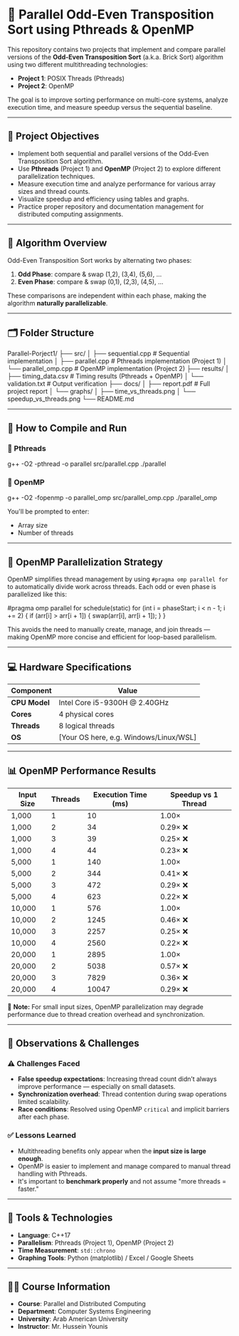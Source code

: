 
# 🧵 Parallel Odd-Even Transposition Sort using Pthreads & OpenMP

This repository contains two projects that implement and compare parallel versions of the **Odd-Even Transposition Sort** (a.k.a. Brick Sort) algorithm using two different multithreading technologies:

- **Project 1**: POSIX Threads (Pthreads)
- **Project 2**: OpenMP

The goal is to improve sorting performance on multi-core systems, analyze execution time, and measure speedup versus the sequential baseline.

---

## 📌 Project Objectives

- Implement both sequential and parallel versions of the Odd-Even Transposition Sort algorithm.
- Use **Pthreads** (Project 1) and **OpenMP** (Project 2) to explore different parallelization techniques.
- Measure execution time and analyze performance for various array sizes and thread counts.
- Visualize speedup and efficiency using tables and graphs.
- Practice proper repository and documentation management for distributed computing assignments.

---

## 🧠 Algorithm Overview

Odd-Even Transposition Sort works by alternating two phases:

1. **Odd Phase**: compare & swap (1,2), (3,4), (5,6), ...
2. **Even Phase**: compare & swap (0,1), (2,3), (4,5), ...

These comparisons are independent within each phase, making the algorithm **naturally parallelizable**.

---

## 🗂️ Folder Structure

Parallel-Porject1/
├── src/
│   ├── sequential.cpp         # Sequential implementation
│   ├── parallel.cpp           # Pthreads implementation (Project 1)
│   └── parallel_omp.cpp       # OpenMP implementation (Project 2)
├── results/
│   ├── timing_data.csv        # Timing results (Pthreads + OpenMP)
│   └── validation.txt         # Output verification
├── docs/
│   ├── report.pdf             # Full project report
│   └── graphs/
│       ├── time_vs_threads.png
│       └── speedup_vs_threads.png
└── README.md

---

## 🚀 How to Compile and Run

### 🔧 Pthreads

g++ -O2 -pthread -o parallel src/parallel.cpp
./parallel

### 🔧 OpenMP

g++ -O2 -fopenmp -o parallel_omp src/parallel_omp.cpp
./parallel_omp

You'll be prompted to enter:
- Array size
- Number of threads

---

## 🧠 OpenMP Parallelization Strategy

OpenMP simplifies thread management by using `#pragma omp parallel for` to automatically divide work across threads. Each odd or even phase is parallelized like this:

#pragma omp parallel for schedule(static)
for (int i = phaseStart; i < n - 1; i += 2) {
    if (arr[i] > arr[i + 1]) {
        swap(arr[i], arr[i + 1]);
    }
}

This avoids the need to manually create, manage, and join threads — making OpenMP more concise and efficient for loop-based parallelism.

---

## 💻 Hardware Specifications

| Component         | Value                                 |
|------------------|----------------------------------------|
| **CPU Model**     | Intel Core i5-9300H @ 2.40GHz          |
| **Cores**         | 4 physical cores                       |
| **Threads**       | 8 logical threads                      |
| **OS**            | [Your OS here, e.g. Windows/Linux/WSL] |

---

## 📊 OpenMP Performance Results

| Input Size | Threads | Execution Time (ms) | Speedup vs 1 Thread |
|------------|---------|----------------------|----------------------|
| 1,000      | 1       | 10                   | 1.00×               |
| 1,000      | 2       | 34                   | 0.29× ❌            |
| 1,000      | 3       | 39                   | 0.25× ❌            |
| 1,000      | 4       | 44                   | 0.23× ❌            |
| 5,000      | 1       | 140                  | 1.00×               |
| 5,000      | 2       | 344                  | 0.41× ❌            |
| 5,000      | 3       | 472                  | 0.29× ❌            |
| 5,000      | 4       | 623                  | 0.22× ❌            |
| 10,000     | 1       | 576                  | 1.00×               |
| 10,000     | 2       | 1245                 | 0.46× ❌            |
| 10,000     | 3       | 2257                 | 0.25× ❌            |
| 10,000     | 4       | 2560                 | 0.22× ❌            |
| 20,000     | 1       | 2895                 | 1.00×               |
| 20,000     | 2       | 5038                 | 0.57× ❌            |
| 20,000     | 3       | 7829                 | 0.36× ❌            |
| 20,000     | 4       | 10047                | 0.29× ❌            |

📌 **Note:** For small input sizes, OpenMP parallelization may degrade performance due to thread creation overhead and synchronization.

---

## 🧩 Observations & Challenges

### ⚠️ Challenges Faced
- **False speedup expectations**: Increasing thread count didn’t always improve performance — especially on small datasets.
- **Synchronization overhead**: Thread contention during swap operations limited scalability.
- **Race conditions**: Resolved using OpenMP `critical` and implicit barriers after each phase.

### ✅ Lessons Learned
- Multithreading benefits only appear when the **input size is large enough**.
- OpenMP is easier to implement and manage compared to manual thread handling with Pthreads.
- It's important to **benchmark properly** and not assume "more threads = faster."

---

## 🔧 Tools & Technologies

- **Language**: C++17
- **Parallelism**: Pthreads (Project 1), OpenMP (Project 2)
- **Time Measurement**: `std::chrono`
- **Graphing Tools**: Python (matplotlib) / Excel / Google Sheets

---

## 👨‍🏫 Course Information

- **Course**: Parallel and Distributed Computing  
- **Department**: Computer Systems Engineering  
- **University**: Arab American University  
- **Instructor**: Mr. Hussein Younis

